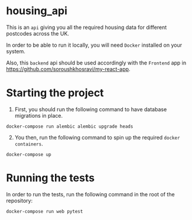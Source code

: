 # housing_api
This is an `api` giving you all the required housing data for different postcodes across the UK.  

In order to be able to run it locally, you will need `Docker` installed on your system.

Also, this `backend` api should be used accordingly with the `Frontend` app in https://github.com/soroushkhosravi/my-react-app.

# Starting the project

1. First, you should run the following command to have database migrations in place.
```
docker-compose run alembic alembic upgrade heads
```

2. You then, run the following command to spin up the required `docker containers`.

```
docker-compose up
```


# Running the tests

In order to run the tests, run the following command in the root of the repository:

```
docker-compose run web pytest
```